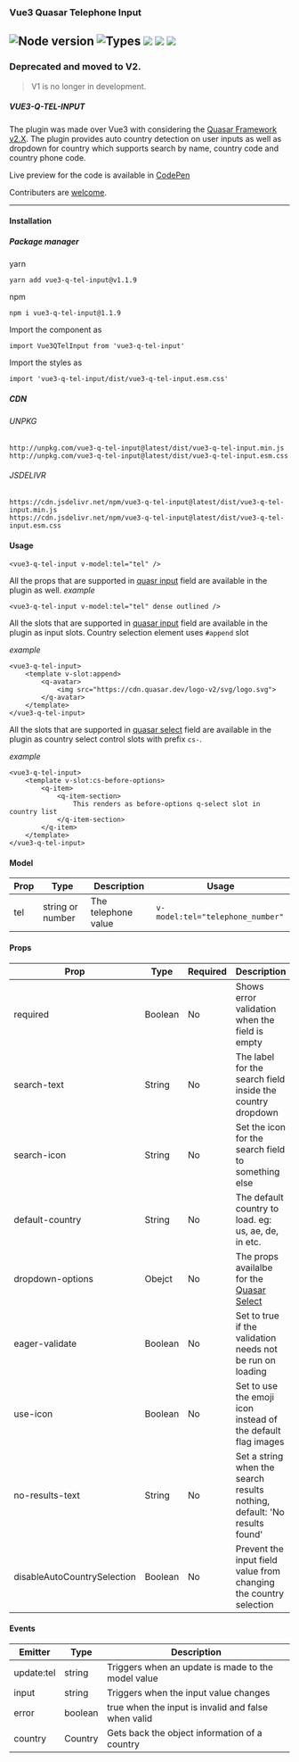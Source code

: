 ### Vue3 Quasar Telephone Input

## ![Node version](https://img.shields.io/node/v/vue3-q-tel-input.svg?style=flat) ![Types](https://badgen.net/badge/types/included/green) [![](https://data.jsdelivr.com/v1/package/npm/vue3-q-tel-input/badge)](https://www.jsdelivr.com/package/npm/vue3-q-tel-input) [![](https://badgen.net/badge/github/vue3%2Dq%2Dtel%2Dinput/blue?icon=github)](https://github.com/CdTgr/vue3-q-tel-input) [![](https://badgen.net/badge/npm/vue3%2Dq%2Dtel%2Dinput/blue?icon=npm)](https://www.npmjs.com/package/vue3-q-tel-input)

### Deprecated and moved to V2.

> V1 is no longer in development.

##### VUE3-Q-TEL-INPUT

The plugin was made over Vue3 with considering the [Quasar Framework v2.X](https://quasar.dev/). The plugin provides auto country detection on user inputs as well as dropdown for country which supports search by name, country code and country phone code.

Live preview for the code is available in [CodePen](https://codepen.io/CdTgr/full/OJEMZvG)

Contributers are [welcome]().

---

#### Installation

##### Package manager

yarn

```
yarn add vue3-q-tel-input@v1.1.9
```

npm

```
npm i vue3-q-tel-input@1.1.9
```

Import the component as

```
import Vue3QTelInput from 'vue3-q-tel-input'
```

Import the styles as

```
import 'vue3-q-tel-input/dist/vue3-q-tel-input.esm.css'
```

##### CDN

###### UNPKG

```
http://unpkg.com/vue3-q-tel-input@latest/dist/vue3-q-tel-input.min.js
http://unpkg.com/vue3-q-tel-input@latest/dist/vue3-q-tel-input.esm.css
```

###### JSDELIVR

```
https://cdn.jsdelivr.net/npm/vue3-q-tel-input@latest/dist/vue3-q-tel-input.min.js
https://cdn.jsdelivr.net/npm/vue3-q-tel-input@latest/dist/vue3-q-tel-input.esm.css
```

#### Usage

```
<vue3-q-tel-input v-model:tel="tel" />
```

All the props that are supported in [quasr input](https://quasar.dev/vue-components/input) field are available in the plugin as well.
_example_

```
<vue3-q-tel-input v-model:tel="tel" dense outlined />
```

All the slots that are supported in [quasar input](https://quasar.dev/vue-components/input) field are available in the plugin as input slots. Country selection element uses `#append` slot

_example_

```
<vue3-q-tel-input>
    <template v-slot:append>
        <q-avatar>
            <img src="https://cdn.quasar.dev/logo-v2/svg/logo.svg">
        </q-avatar>
    </template>
</vue3-q-tel-input>
```

All the slots that are supported in [quasar select](https://quasar.dev/vue-components/select) field are available in the plugin as country select control slots with prefix `cs-`.

_example_

```
<vue3-q-tel-input>
    <template v-slot:cs-before-options>
        <q-item>
            <q-item-section>
                This renders as before-options q-select slot in country list
            </q-item-section>
        </q-item>
    </template>
</vue3-q-tel-input>
```

#### Model

| Prop | Type             | Description         | Usage                            |
| ---- | ---------------- | ------------------- | -------------------------------- |
| tel  | string or number | The telephone value | `v-model:tel="telephone_number"` |

#### Props

| Prop                        | Type    | Required | Description                                                                           |
| --------------------------- | ------- | -------- | ------------------------------------------------------------------------------------- |
| required                    | Boolean | No       | Shows error validation when the field is empty                                        |
| search-text                 | String  | No       | The label for the search field inside the country dropdown                            |
| search-icon                 | String  | No       | Set the icon for the search field to something else                                   |
| default-country             | String  | No       | The default country to load. eg: us, ae, de, in etc.                                  |
| dropdown-options            | Obejct  | No       | The props availalbe for the [Quasar Select](https://quasar.dev/vue-components/select) |
| eager-validate              | Boolean | No       | Set to true if the validation needs not be run on loading                             |
| use-icon                    | Boolean | No       | Set to use the emoji icon instead of the default flag images                          |
| no-results-text             | String  | No       | Set a string when the search results nothing, default: 'No results found'             |
| disableAutoCountrySelection | Boolean | No       | Prevent the input field value from changing the country selection                     |

#### Events

| Emitter    | Type    | Description                                         |
| ---------- | ------- | --------------------------------------------------- |
| update:tel | string  | Triggers when an update is made to the model value  |
| input      | string  | Triggers when the input value changes               |
| error      | boolean | true when the input is invalid and false when valid |
| country    | Country | Gets back the object information of a country       |
